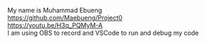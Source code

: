 My name is Muhammad Ebueng <br />
https://github.com/Maebueng/Project0 <br />
https://youtu.be/H3q_PQMyM-A <br />
I am using OBS to record and VSCode to run and debug my code

